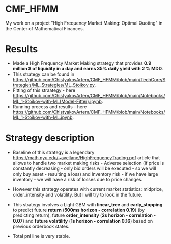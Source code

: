 # CMF_HFMM
My work on a project "High Frequency Market Making: Optimal Quoting" in the Center of Mathematical Finances.

# Results
- Made a High Frequency Market Making strategy that provides **0.9 million $ of liquidity in a day and earns 35% daily yield with 2 % MDD**.
- This strategy can be found in https://github.com/ChistyakovArtem/CMF_HFMM/blob/main/TechCore/Strategies/ML_Strategies/ML_Stoikov.py.
- Fitting of this straategy - here https://github.com/ChistyakovArtem/CMF_HFMM/blob/main/Notebooks/ML_1-Stoikov-with-ML(Model-Fitter).ipynb.
- Running process and results - here https://github.com/ChistyakovArtem/CMF_HFMM/blob/main/Notebooks/ML_1-Stoikov-with-ML.ipynb.

# Strategy description
- Baseline of this strategy is a legendary https://math.nyu.edu/~avellane/HighFrequencyTrading.pdf article that allows to handle two market making risks - Adverse selection (if price is constantly decreasing - only bid orders will be executed - so we will only buy asset - resulting a loss) and Inventory risk - if we have large inventory - we will have a risk of losses due to price changes.

- However this strategy operates with current market statistics: midprice, order_intensity and volatility. But I will try to look in the future.
- This strategy involves a Light GBM with **linear_tree** and **early_stopping** to predict future **return** (**500ms horizon - correlation 0.19**) (by predicting return), future **order_intensity** (**2s horizon - correlation - 0.07**) and **future volatility** (**1s horizon - correlation 0.16**) based on previous orderbook states.

- Total pnl line is very stable.

